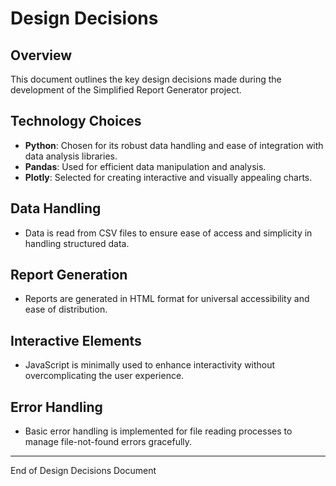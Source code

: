 # Design Decisions

## Overview
This document outlines the key design decisions made during the development of the Simplified Report Generator project.

## Technology Choices
- **Python**: Chosen for its robust data handling and ease of integration with data analysis libraries.
- **Pandas**: Used for efficient data manipulation and analysis.
- **Plotly**: Selected for creating interactive and visually appealing charts.

## Data Handling
- Data is read from CSV files to ensure ease of access and simplicity in handling structured data.

## Report Generation
- Reports are generated in HTML format for universal accessibility and ease of distribution.

## Interactive Elements
- JavaScript is minimally used to enhance interactivity without overcomplicating the user experience.

## Error Handling
- Basic error handling is implemented for file reading processes to manage file-not-found errors gracefully.


---

End of Design Decisions Document
